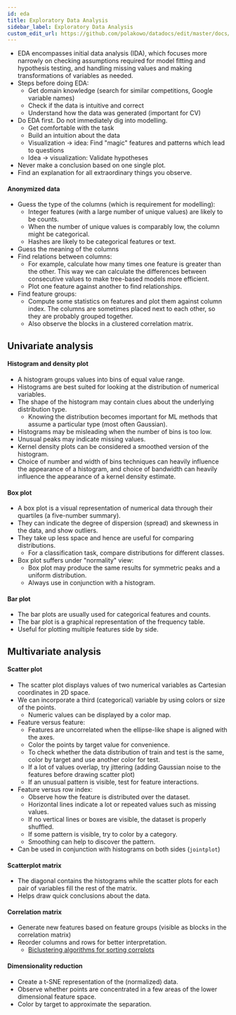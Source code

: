 ```yaml
---
id: eda
title: Exploratory Data Analysis
sidebar_label: Exploratory Data Analysis
custom_edit_url: https://github.com/polakowo/datadocs/edit/master/docs/machine-learning/eda.md
---
```


- EDA encompasses initial data analysis (IDA), which focuses more narrowly on checking assumptions required for model fitting and hypothesis testing, and handling missing values and making transformations of variables as needed.
- Steps before doing EDA:
    - Get domain knowledge (search for similar competitions, Google variable names)
    - Check if the data is intuitive and correct
    - Understand how the data was generated (important for CV)
- Do EDA first. Do not immediately dig into modelling.
    - Get comfortable with the task
    - Build an intuition about the data
    - Visualization -> idea: Find "magic" features and patterns which lead to questions
    - Idea -> visualization: Validate hypotheses
- Never make a conclusion based on one single plot.
- Find an explanation for all extraordinary things you observe.

#### Anonymized data

- Guess the type of the columns (which is requirement for modelling):
    - Integer features (with a large number of unique values) are likely to be counts.
    - When the number of unique values is comparably low, the column might be categorical.
    - Hashes are likely to be categorical features or text.
- Guess the meaning of the columns
- Find relations between columns:
    - For example, calculate how many times one feature is greater than the other. This way we can calculate the differences between consecutive values to make tree-based models more efficient.
    - Plot one feature against another to find relationships.
- Find feature groups:
    - Compute some statistics on features and plot them against column index. The columns are sometimes placed next to each other, so they are probably grouped together.
    - Also observe the blocks in a clustered correlation matrix.

## Univariate analysis

#### Histogram and density plot

- A histogram groups values into bins of equal value range.
- Histograms are best suited for looking at the distribution of numerical variables.
- The shape of the histogram may contain clues about the underlying distribution type.
    - Knowing the distribution becomes important for ML methods that assume a particular type (most often Gaussian).
- Histograms may be misleading when the number of bins is too low.
- Unusual peaks may indicate missing values.
- Kernel density plots can be considered a smoothed version of the histogram.
- Choice of number and width of bins techniques can heavily influence the appearance of a histogram, and choice of bandwidth can heavily influence the appearance of a kernel density estimate.

#### Box plot

- A box plot is a visual representation of numerical data through their quartiles (a five-number summary).
- They can indicate the degree of dispersion (spread) and skewness in the data, and show outliers.
- They take up less space and hence are useful for comparing distributions.
    - For a classification task, compare distributions for different classes.
- Box plot suffers under "normality" view:
    - Box plot may produce the same results for symmetric peaks and a uniform distribution.
    - Always use in conjunction with a histogram.

#### Bar plot

- The bar plots are usually used for categorical features and counts.
- The bar plot is a graphical representation of the frequency table.
- Useful for plotting multiple features side by side.

## Multivariate analysis

#### Scatter plot

- The scatter plot displays values of two numerical variables as Cartesian coordinates in 2D space.
- We can incorporate a third (categorical) variable by using colors or size of the points.
    - Numeric values can be displayed by a color map.
- Feature versus feature:
    - Features are uncorrelated when the ellipse-like shape is aligned with the axes.
    - Color the points by target value for convenience.
    - To check whether the data distribution of train and test is the same, color by target and use another color for test.
    - If a lot of values overlap, try jittering (adding Gaussian noise to the features before drawing scatter plot)
    - If an unusual pattern is visible, test for feature interactions.
- Feature versus row index:
    - Observe how the feature is distributed over the dataset.
    - Horizontal lines indicate a lot or repeated values such as missing values.
    - If no vertical lines or boxes are visible, the dataset is properly shuffled.
    - If some pattern is visible, try to color by a category.
    - Smoothing can help to discover the pattern.
- Can be used in conjunction with histograms on both sides (`jointplot`)

#### Scatterplot matrix

- The diagonal contains the histograms while the scatter plots for each pair of variables fill the rest of the matrix.
- Helps draw quick conclusions about the data.

#### Correlation matrix

- Generate new features based on feature groups (visible as blocks in the correlation matrix)
- Reorder columns and rows for better interpretation.
    - [Biclustering algorithms for sorting corrplots](http://scikit-learn.org/stable/auto_examples/bicluster/plot_spectral_biclustering.html)

#### Dimensionality reduction

- Create a t-SNE representation of the (normalized) data.
- Observe whether points are concentrated in a few areas of the lower dimensional feature space.
- Color by target to approximate the separation.
